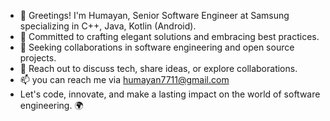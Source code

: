 - 👋 Greetings! I'm Humayan, Senior Software Engineer at Samsung specializing in C++, Java, Kotlin (Android).
- 🌟 Committed to crafting elegant solutions and embracing best practices.
- 🚀 Seeking collaborations in software engineering and open source projects.
- 💬 Reach out to discuss tech, share ideas, or explore collaborations.
- 📫 you can reach me via humayan7711@gmail.com
- Let's code, innovate, and make a lasting impact on the world of software engineering. 🌍

<!---
Humayan-Kabir/Humayan-Kabir is a ✨ special ✨ repository because its `README.md` (this file) appears on your GitHub profile.
You can click the Preview link to take a look at your changes.
--->
